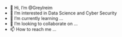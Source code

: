 - 👋 Hi, I’m @Greylreim
- 👀 I’m interested in Data Science and Cyber Security
- 🌱 I’m currently learning ...
- 💞️ I’m looking to collaborate on ...
- 📫 How to reach me ...

<!---
Greylreim/Greylreim is a ✨ special ✨ repository because its `README.md` (this file) appears on your GitHub profile.
You can click the Preview link to take a look at your changes.
--->
